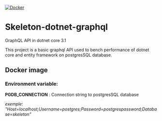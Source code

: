 [![Docker](https://img.shields.io/docker/v/acroquelois/skeleton-graphql-dotnet.svg)](https://hub.docker.com/repository/docker/acroquelois/skeleton-dotnet-graphql)
# Skeleton-dotnet-graphql

GraphQL API in dotnet core 3.1

This project is a basic graphql API used to bench performance of dotnet core
and entity framework on postgresSQL database.

## Docker image
### Environment variable:

**PGDB_CONNECTION** : Connection string to postgresSQL database

_exemple: "Host=localhost;Username=postgres;Password=postgrespassword;Database=skeleton"_